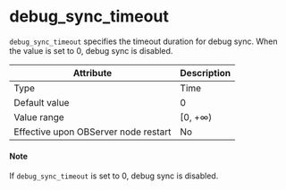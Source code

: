 debug_sync_timeout
=======================================

`debug_sync_timeout` specifies the timeout duration for debug sync. When the value is set to 0, debug sync is disabled.


| **Attribute** | **Description** |
|------------------|----------|
| Type | Time |
| Default value | 0 |
| Value range | \[0, +∞) |
| Effective upon OBServer node restart | No |


<main id="notice" type='explain'>
    <h4>Note</h4>
    <p>If <code>debug_sync_timeout</code> is set to 0, debug sync is disabled. </p>
</main>

